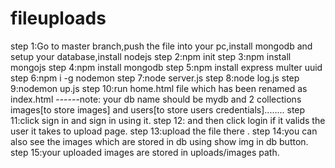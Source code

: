 # fileuploads
step 1:Go to master branch,push the file into your pc,install mongodb and setup your database,install nodejs
step 2:npm init
step 3:npm install mongojs
step 4:npm install mongodb
step 5:npm install express multer uuid
step 6:npm i -g nodemon
step 7:node server.js
step 8:node log.js
step 9:nodemon up.js
step 10:run home.html file which has been renamed as index.html 
------note: your db name should be mydb and 2 collections images[to store images] and users[to store users credentials]........
step 11:click sign in and sign in using it.
step 12: and then click login if it valids the user it takes to upload page.
step 13:upload the file there .
step 14:you can also see the images which are stored in db using show img in db button.
step 15:your uploaded images are stored in uploads/images path.

